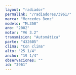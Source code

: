 ```yaml
---
layout: "radiador"
permalink: "/radiadores/3961/"
marca: "Mercedes Benz"
modelo: "ML350"
ano: "2002"
motor: "V6 3.2"
transmision: "Automática"
parte: "432605"
clima: "Con clima"
alto: "25 1/4"
ancho: "19 1/4"
observaciones: ""
id: "3961"
---
```


